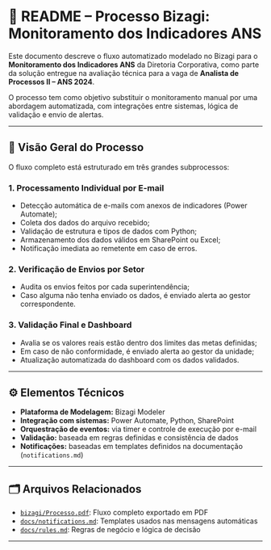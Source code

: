 # 🔄 README – Processo Bizagi: Monitoramento dos Indicadores ANS

Este documento descreve o fluxo automatizado modelado no Bizagi para o **Monitoramento dos Indicadores ANS** da Diretoria Corporativa, como parte da solução entregue na avaliação técnica para a vaga de **Analista de Processos II – ANS 2024**.

O processo tem como objetivo substituir o monitoramento manual por uma abordagem automatizada, com integrações entre sistemas, lógica de validação e envio de alertas.

---

## 🧭 Visão Geral do Processo

O fluxo completo está estruturado em três grandes subprocessos:

### 1. **Processamento Individual por E-mail**
- Detecção automática de e-mails com anexos de indicadores (Power Automate);
- Coleta dos dados do arquivo recebido;
- Validação de estrutura e tipos de dados com Python;
- Armazenamento dos dados válidos em SharePoint ou Excel;
- Notificação imediata ao remetente em caso de erros.
  
### 2. **Verificação de Envios por Setor**
- Audita os envios feitos por cada superintendência;
- Caso alguma não tenha enviado os dados, é enviado alerta ao gestor correspondente.
  
### 3. **Validação Final e Dashboard**
- Avalia se os valores reais estão dentro dos limites das metas definidas;
- Em caso de não conformidade, é enviado alerta ao gestor da unidade;
- Atualização automatizada do dashboard com os dados validados.

---

## ⚙️ Elementos Técnicos

- **Plataforma de Modelagem:** Bizagi Modeler
- **Integração com sistemas:** Power Automate, Python, SharePoint
- **Orquestração de eventos:** via timer e controle de execução por e-mail
- **Validação:** baseada em regras definidas e consistência de dados
- **Notificações:** baseadas em templates definidos na documentação (`notifications.md`)

---

## 🗂 Arquivos Relacionados

- [`bizagi/Processo.pdf`](./Processo.pdf): Fluxo completo exportado em PDF
- [`docs/notifications.md`](../docs/notifications.md): Templates usados nas mensagens automáticas
- [`docs/rules.md`](../docs/rules.md): Regras de negócio e lógica de decisão

---
